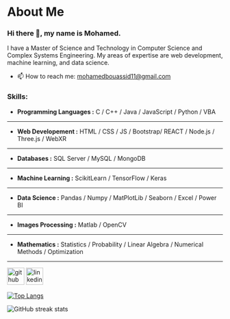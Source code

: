 # About Me

### Hi there 👋, my name is Mohamed.
I have a Master of Science and Technology in Computer Science and Complex Systems Engineering. 
My areas of expertise are web development, machine learning, and data science.

- 📫 How to reach me: mohamedbouassid11@gmail.com


### Skills: 
- **Programming Languages :** C / C++ / Java / JavaScript / Python / VBA
---
- **Web Developement :** HTML / CSS / JS / Bootstrap/ REACT / Node.js / Three.js / WebXR
---
- **Databases :** SQL Server / MySQL / MongoDB
---
- **Machine Learning :** ScikitLearn / TensorFlow / Keras
---
- **Data Science :** Pandas / Numpy / MatPlotLib / Seaborn / Excel / Power BI
---
- **Images Processing :** Matlab / OpenCV
---
- **Mathematics :** Statistics / Probability / Linear Algebra / Numerical Methods / Optimization
---

[<img src='https://cdn.jsdelivr.net/npm/simple-icons@3.0.1/icons/github.svg' alt='github' height='40'>](https://github.com/Bssd07)  [<img src='https://cdn.jsdelivr.net/npm/simple-icons@3.0.1/icons/linkedin.svg' alt='linkedin' height='40'>](https://www.linkedin.com/in/mohamed-bouassid-179a09239/)  

[![Top Langs](https://github-readme-stats.vercel.app/api/top-langs/?username=Bssd07)](https://github.com/anuraghazra/github-readme-stats)

![GitHub streak stats](https://streak-stats.demolab.com/?user=Bssd07)  
